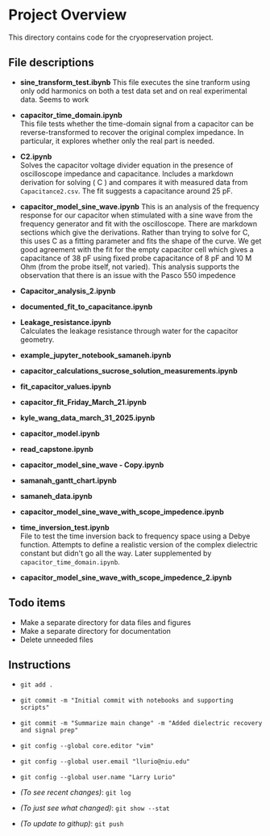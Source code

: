 
# Project Overview

This directory contains code for the cryopreservation project.

## File descriptions

- **sine_transform_test.ibynb** This file executes the sine tranform using only odd harmonics on both a test data set and on real experimental data.  Seems to work 
- **capacitor_time_domain.ipynb**  
  This file tests whether the time-domain signal from a capacitor can be reverse-transformed to recover the original complex impedance. In particular, it explores whether only the real part is needed.

- **C2.ipynb**  
  Solves the capacitor voltage divider equation in the presence of oscilloscope impedance and capacitance. Includes a markdown derivation for solving \( C \) and compares it with measured data from `Capacitance2.csv`. The fit suggests a capacitance around 25 pF.

- **capacitor_model_sine_wave.ipynb**
  This is an analysis of the frequency response for our capacitor when stimulated with a sine wave from the frequency generator and fit with the oscilloscope.  There are markdown sections which give the derivations.  Rather than trying to solve for C, this uses C as a fitting parameter and fits the shape of the curve.  We get good agreement with the fit for the empty capacitor cell which gives a capacitance of 38 pF using fixed probe capacitance of 8 pF and 10 M Ohm (from the probe itself, not varied).  This analysis supports the observation that there is an issue with the Pasco 550 impedence

- **Capacitor_analysis_2.ipynb**

- **documented_fit_to_capacitance.ipynb**

- **Leakage_resistance.ipynb**  
  Calculates the leakage resistance through water for the capacitor geometry.

- **example_jupyter_notebook_samaneh.ipynb**

- **capacitor_calculations_sucrose_solution_measurements.ipynb**

- **fit_capacitor_values.ipynb**

- **capacitor_fit_Friday_March_21.ipynb**

- **kyle_wang_data_march_31_2025.ipynb**

- **capacitor_model.ipynb**

- **read_capstone.ipynb**

- **capacitor_model_sine_wave - Copy.ipynb**

- **samanah_gantt_chart.ipynb**

- **samaneh_data.ipynb**

- **capacitor_model_sine_wave_with_scope_impedence.ipynb**

- **time_inversion_test.ipynb**  
  File to test the time inversion back to frequency space using a Debye function. Attempts to define a realistic version of the complex dielectric constant but didn't go all the way. Later supplemented by `capacitor_time_domain.ipynb`.

- **capacitor_model_sine_wave_with_scope_impedence_2.ipynb**

## Todo items

- Make a separate directory for data files and figures
- Make a separate directory for documentation
- Delete unneeded files

## Instructions

- `git add .`
- `git commit -m "Initial commit with notebooks and supporting scripts"`
- `git commit -m "Summarize main change" -m "Added dielectric recovery and signal prep"`
- `git config --global core.editor "vim"`
- `git config --global user.email "llurio@niu.edu"`
- `git config --global user.name "Larry Lurio"`

- *(To see recent changes)*: `git log`  
- *(To just see what changed)*: `git show --stat`
- *(To update to githup)*: `git push`

